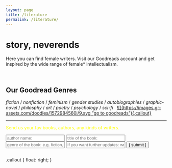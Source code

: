 ```yaml
---
layout: page
title: /literature
permalink: /literature/
---
```


<h1> story, neverends </h1>
Here you can find female writers. Visit our Goodreads account and get inspired by the wide range of female* intellectualism.

&nbsp;
<h2>Our Goodread Genres</h2>
<em>fiction</em> / <em>nonfiction</em> / <em>feminism</em> / <em>gender studies</em> / <em>autobiographies</em> / <em>graphic-novel</em> / <em>philosphy</em> / <em>art</em> / <em>poetry</em> / <em>psychology</em> / <em>sci-fi</em>
&nbsp;
<a href="https://www.goodreads.com/user/show/104617976-commaneverends" target="_blank">![](https://images.gr-assets.com/doodles/1572984560i/9.svg "go to goodreads"){.callout}</a>


---
         
<font color='yellow'> Send us your fav books, authors, any kinds of writers. </font> 

<script data-cfasync="false" type="text/javascript" src="form-submission-handler.js"></script>

<form class="gform" method="POST" id="car_request_form" role="form" action="https://script.google.com/macros/s/AKfycbxZYxmzxIl79dR-rQUCo9aGwTDu6YRiD4gfXFWv5w/exec" target="after" onsubmit="close()">
  
<form>
  <input type="text" id="name" name="authorname" placeholder="author name:" autocomplete="off">
  <input type="text" id="title" name="booktitle" placeholder="title of the book:" autocomplete="off">
  <input type="text" id="genre" name="bookgenre" placeholder="genre of the book: e.g. fiction, nonfiction, feminism, gender studies, autobiographies, graphic-novel, philosphy, art, poetry, psychology, sci-fi, other" autocomplete="off">
  <input type="text" id="email" name="subscription" placeholder="If you want further updates: write your email address here" autocomplete="off">  
  <input type="submit" value="[ submit ]" onclick="displayThanks()">  
 
</form>

<iframe id="after" name="after" frameborder="0" onmousewheel="" width="100%" height="0.1" style="background: transparent; border: none;">
</iframe>

<div style="display:none" class="thanks_message">
<span id="span_thanks"> Thanks for your support. See you again! </span>
</div>

<script>
function close() {
    document.querySelector('#after').addEventListener('load', function() {
        window.close();
    });
  }
function displayThanks() {
   var span_Text = document.getElementById("span_thanks").innerText;
   alert (span_Text);
}
</script>

.callout {
    float: right;
}

